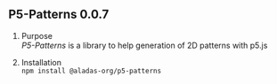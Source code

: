 ## P5-Patterns 0.0.7
1. Purpose\
   _P5-Patterns_ is a library to help generation of 2D patterns with p5.js
      
	
3. Installation  
   `npm install @aladas-org/p5-patterns`    